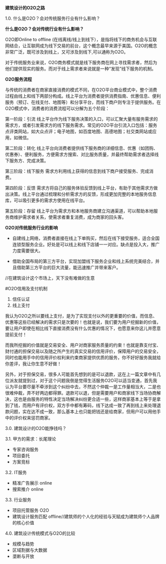 **建筑设计的O2O之路**  


1.0. 什么是O2O？会对传统服务行业有什么影响？  

**什么是O2O？会对传统行业有什么影响？**

O2O即Online to offline (在线离线/线上到线下），是指将线下的商务机会与互联网结合，让互联网成为线下交易的前台，这个概念最早来源于美国。O2O的概念非常广泛，既可涉及到线上，又可涉及到线下,可以通称为O2O。

对于传统服务业来说，O2O商务模式就是线下服务商在网上寻找需求者，然后为他们提供现实的服务。而对于线上需求者来说就是一种“发现”线下服务的机制。 


**O2O服务流程**   

与传统的消费者在商家直接消费的模式不同，在O2O平台商业模式中，整个消费过程由线上和线下两部分构成。线上平台为消费者提供消费指南、优惠信息、便利服务（预订、在线支付、地图等）和分享平台，而线下商户则专注于提供服务。在O2O模式中，消费者的消费流程可以分解为五个阶段：

第一阶段：引流
线上平台作为线下服务决策的入口，可以汇聚大量有服务需求的需求方，或者引发需求方的线下服务需求。常见的O2O平台引流入口包括：服务点评类网站，如大众点评；电子地图，如百度地图、高德地图；社交类网站或应用，如微信。

第二阶段：转化
线上平台向消费者提供线下服务商的详细信息、优惠（如团购、优惠券）、便利服务，方便需求方搜索、对比服务质量，并最终帮助需求者选择线下服务方、完成决策。

第三阶段：线下服务
需求方利用线上获得的信息到线下商户接受服务、完成消费。

第四阶段：反馈
需求方将自己的服务体验反馈到线上平台，有助于其他需求方做出决策。线上平台通过梳理和分析需求方的反馈，形成更加完整的本地服务信息库，可以吸引更多的需求方使用在线平台。

第五阶段：存留
线上平台为需求方和本地服务商建立沟通渠道，可以帮助本地服务商维护需求者关系，使需求者重复消费，成为商家的回头客。 


**O2O对传统服务行业的影响**  

* 自建线上网络，消费者直接在线上下单购买，然后在线下接受服务，适合全国连锁型服务企业。好处是可以线上和线下店铺一一对应。缺点是投入大，推广力度需要很大。 

* 借助全国布局的第三方平台，实现加盟线下服务企业和线上系统完美结合，并且借助第三方平台的巨大流量，能迅速推广并带来客户。  

  


//在建筑设计这个市场上，天下没有难做的生意  

#O2O信用及支付机制    
1. 信任认证  
2. 线上支付  

我认为O2O之所以要线上支付，是为了实现支付以外的更重要的价值，而信息、优惠等这些已经解决的需求只是次要的！也就是说，我们要为用户挖掘新的价值，要让用户即使在相比线下直接消费没有什么优惠的情况下，也愿意来你这儿并愿意提前支付！    

而我所挖掘的价值就是交易安全、用户对商家服务质量的约束！也就是靠支付宝、财付通的担保交易以及随之所产生的真实交易的信用评价，保障用户的交易安全，同时也能用手中的信用评价权利来约束商家提供优质的服务，你不好好服务我就给你差评，我让你生意不好做！

另外，对于担保交易，很多人可能首先想到的是可以退款，这在上一篇文章中有几位派友就提到过，对于这个问题我倒是觉得生活服务O2O可以适当变通，首先我认为平台要尽量不牵涉到这个纠纷中去，不然这个仲裁一是工作量相当大，二是也很难仲裁，弄不好两边都得罪。退款可以退，但是需要用户和商家线下当场协商解决，这也是由服务的特性决定当场解决纠纷更合适一些，这样商家基本上等于是拿到了钱，而用户有评价权，双方手中都有筹码，线下达成一致了再到线上来处理退款问题，实在达不成一致，那么基本上也只能把钱还是给商家，但用户可以用他手中的评价权来惩罚商家。



3.0. 建筑设计的O2O能挣钱吗？ 

3.1. 甲方的需求：长尾理论    

* 专家咨询服务  
* 项目委托  
* 方案竞标    


3.2. IT服务

* 精准广告展示  online  
* 搜索推介  online  


 
3.3. 行业服务  
    
* 项目托管服务 O2O  
* 建筑设计服务匹配 offline//建筑师的个人化的经验与天赋成为建筑师个人品牌的核心价值       

 


4.0. 建筑设计传统模式与O2O的比较    

* 规模与趋势  
* 区域割据与大数据     
* 垄断与开放  